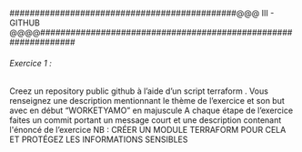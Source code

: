 	
#############################################@@@  III - GITHUB    @@@@###############################################################

###### Exercice 1 :

Creez un repository public github à l’aide d’un script terraform . Vous renseignez une description
mentionnant le thème de l’exercice et son but avec en début “WORKETYAMO” en majuscule
A chaque étape de l’exercice faites un commit portant un message court et une description
contenant l'énoncé de l’exercice
NB : CRÉER UN MODULE TERRAFORM POUR CELA ET PROTÉGEZ LES
INFORMATIONS SENSIBLES


